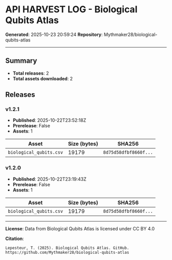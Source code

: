 # API HARVEST LOG - Biological Qubits Atlas

**Generated**: 2025-10-23 20:59:24
**Repository**: Mythmaker28/biological-qubits-atlas

---

## Summary

- **Total releases**: 2
- **Total assets downloaded**: 2

## Releases

### v1.2.1

- **Published**: 2025-10-22T23:52:18Z
- **Prerelease**: False
- **Assets**: 1

| Asset | Size (bytes) | SHA256 |
|-------|--------------|--------|
| `biological_qubits.csv` | 19179 | `8d75d58dfbf8660f...` |

### v1.2.0

- **Published**: 2025-10-22T23:19:43Z
- **Prerelease**: False
- **Assets**: 1

| Asset | Size (bytes) | SHA256 |
|-------|--------------|--------|
| `biological_qubits.csv` | 19179 | `8d75d58dfbf8660f...` |

---

**License**: Data from Biological Qubits Atlas is licensed under CC BY 4.0

**Citation**:
```
Lepesteur, T. (2025). Biological Qubits Atlas. GitHub.
https://github.com/Mythmaker28/biological-qubits-atlas
```